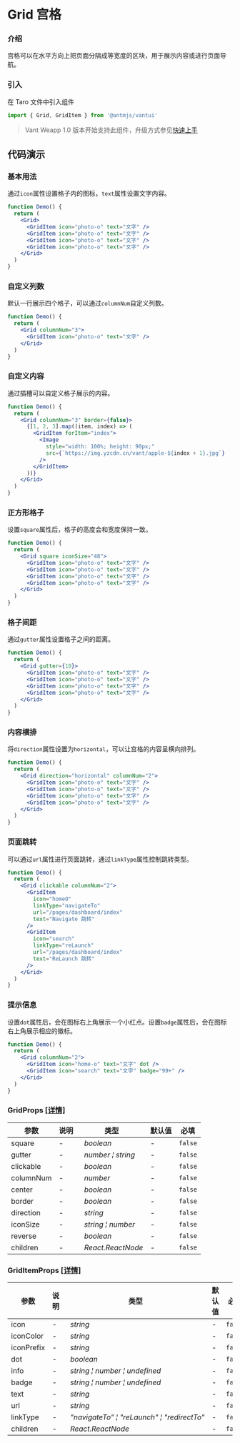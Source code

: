 # Grid 宫格

### 介绍

宫格可以在水平方向上把页面分隔成等宽度的区块，用于展示内容或进行页面导航。

### 引入

在 Taro 文件中引入组件

```js
import { Grid, GridItem } from '@antmjs/vantui'
```

> Vant Weapp 1.0 版本开始支持此组件，升级方式参见[快速上手](#/quickstart)

## 代码演示

### 基本用法

通过`icon`属性设置格子内的图标，`text`属性设置文字内容。

```jsx
function Demo() {
  return (
    <Grid>
      <GridItem icon="photo-o" text="文字" />
      <GridItem icon="photo-o" text="文字" />
      <GridItem icon="photo-o" text="文字" />
      <GridItem icon="photo-o" text="文字" />
    </Grid>
  )
}
```

### 自定义列数

默认一行展示四个格子，可以通过`columnNum`自定义列数。

```jsx
function Demo() {
  return (
    <Grid columnNum="3">
      <GridItem icon="photo-o" text="文字" />
    </Grid>
  )
}
```

### 自定义内容

通过插槽可以自定义格子展示的内容。

```jsx
function Demo() {
  return (
    <Grid columnNum="3" border={false}>
      {[1, 2, 3].map((item, index) => (
        <GridItem forItem="index">
          <Image
            style="width: 100%; height: 90px;"
            src={`https://img.yzcdn.cn/vant/apple-${index + 1}.jpg`}
          />
        </GridItem>
      ))}
    </Grid>
  )
}
```

### 正方形格子

设置`square`属性后，格子的高度会和宽度保持一致。

```jsx
function Demo() {
  return (
    <Grid square iconSize="48">
      <GridItem icon="photo-o" text="文字" />
      <GridItem icon="photo-o" text="文字" />
      <GridItem icon="photo-o" text="文字" />
      <GridItem icon="photo-o" text="文字" />
    </Grid>
  )
}
```

### 格子间距

通过`gutter`属性设置格子之间的距离。

```jsx
function Demo() {
  return (
    <Grid gutter={10}>
      <GridItem icon="photo-o" text="文字" />
      <GridItem icon="photo-o" text="文字" />
      <GridItem icon="photo-o" text="文字" />
      <GridItem icon="photo-o" text="文字" />
    </Grid>
  )
}
```

### 内容横排

将`direction`属性设置为`horizontal`，可以让宫格的内容呈横向排列。

```jsx
function Demo() {
  return (
    <Grid direction="horizontal" columnNum="2">
      <GridItem icon="photo-o" text="文字" />
      <GridItem icon="photo-o" text="文字" />
      <GridItem icon="photo-o" text="文字" />
      <GridItem icon="photo-o" text="文字" />
    </Grid>
  )
}
```

### 页面跳转

可以通过`url`属性进行页面跳转，通过`linkType`属性控制跳转类型。

```jsx
function Demo() {
  return (
    <Grid clickable columnNum="2">
      <GridItem
        icon="homeO"
        linkType="navigateTo"
        url="/pages/dashboard/index"
        text="Navigate 跳转"
      />
      <GridItem
        icon="search"
        linkType="reLaunch"
        url="/pages/dashboard/index"
        text="ReLaunch 跳转"
      />
    </Grid>
  )
}
```

### 提示信息

设置`dot`属性后，会在图标右上角展示一个小红点。设置`badge`属性后，会在图标右上角展示相应的徽标。

```jsx
function Demo() {
  return (
    <Grid columnNum="2">
      <GridItem icon="home-o" text="文字" dot />
      <GridItem icon="search" text="文字" badge="99+" />
    </Grid>
  )
}
```

### GridProps [[详情]](https://github.com/AntmJS/vantui/tree/main/packages/vantui/types/grid.d.ts)

| 参数      | 说明 | 类型                                                | 默认值 | 必填    |
| --------- | ---- | --------------------------------------------------- | ------ | ------- |
| square    | -    | _&nbsp;&nbsp;boolean<br/>_                          | -      | `false` |
| gutter    | -    | _&nbsp;&nbsp;number&nbsp;&brvbar;&nbsp;string<br/>_ | -      | `false` |
| clickable | -    | _&nbsp;&nbsp;boolean<br/>_                          | -      | `false` |
| columnNum | -    | _&nbsp;&nbsp;number<br/>_                           | -      | `false` |
| center    | -    | _&nbsp;&nbsp;boolean<br/>_                          | -      | `false` |
| border    | -    | _&nbsp;&nbsp;boolean<br/>_                          | -      | `false` |
| direction | -    | _&nbsp;&nbsp;string<br/>_                           | -      | `false` |
| iconSize  | -    | _&nbsp;&nbsp;string&nbsp;&brvbar;&nbsp;number<br/>_ | -      | `false` |
| reverse   | -    | _&nbsp;&nbsp;boolean<br/>_                          | -      | `false` |
| children  | -    | _&nbsp;&nbsp;React.ReactNode<br/>_                  | -      | `false` |

### GridItemProps [[详情]](https://github.com/AntmJS/vantui/tree/main/packages/vantui/types/grid.d.ts)

| 参数       | 说明 | 类型                                                                                          | 默认值 | 必填    |
| ---------- | ---- | --------------------------------------------------------------------------------------------- | ------ | ------- |
| icon       | -    | _&nbsp;&nbsp;string<br/>_                                                                     | -      | `false` |
| iconColor  | -    | _&nbsp;&nbsp;string<br/>_                                                                     | -      | `false` |
| iconPrefix | -    | _&nbsp;&nbsp;string<br/>_                                                                     | -      | `false` |
| dot        | -    | _&nbsp;&nbsp;boolean<br/>_                                                                    | -      | `false` |
| info       | -    | _&nbsp;&nbsp;string&nbsp;&brvbar;&nbsp;number&nbsp;&brvbar;&nbsp;undefined<br/>_              | -      | `false` |
| badge      | -    | _&nbsp;&nbsp;string&nbsp;&brvbar;&nbsp;number&nbsp;&brvbar;&nbsp;undefined<br/>_              | -      | `false` |
| text       | -    | _&nbsp;&nbsp;string<br/>_                                                                     | -      | `false` |
| url        | -    | _&nbsp;&nbsp;string<br/>_                                                                     | -      | `false` |
| linkType   | -    | _&nbsp;&nbsp;"navigateTo"&nbsp;&brvbar;&nbsp;"reLaunch"&nbsp;&brvbar;&nbsp;"redirectTo"<br/>_ | -      | `false` |
| children   | -    | _&nbsp;&nbsp;React.ReactNode<br/>_                                                            | -      | `false` |
